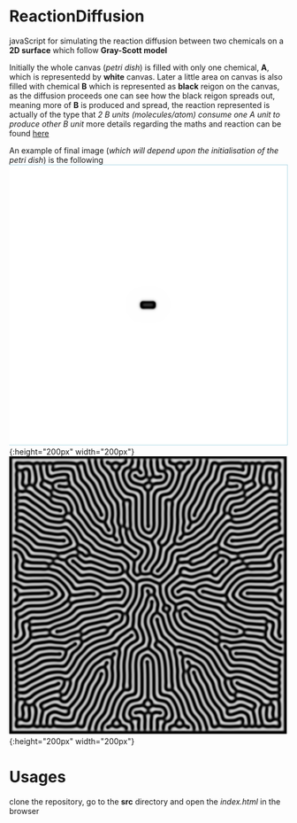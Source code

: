 # ReactionDiffusion
javaScript for simulating the reaction diffusion between two chemicals on a **2D surface** which follow **Gray-Scott model**

Initially the whole canvas (*petri dish*) is filled with only one chemical, **A**, which is representedd by **white** canvas. Later a little area on canvas is also filled with chemical **B** which is represented as **black** reigon on the canvas, as the diffusion proceeds one can see how the black reigon spreads out, meaning more of **B** is produced and spread, the reaction represented is actually of the type that *2 B units (molecules/atom) consume one A unit to produce other B unit* more details regarding the maths and reaction can be found [here](http://karlsims.com/rd.html)

An example of final image (*which will depend upon the initialisation of the petri dish*) is the following
![i](https://github.com/udion/ReactionDiffusion/blob/interactive/images/initialstate0.png){:height="200px" width="200px"}
![f](https://github.com/udion/ReactionDiffusion/blob/interactive/images/diffusionpattern0.png){:height="200px" width="200px"}

# Usages
clone the repository, go to the **src** directory and open the *index.html* in the browser
